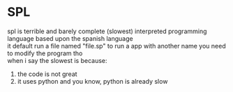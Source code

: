 # SPL
spl is terrible and barely complete (slowest) interpreted programming language based upon the spanish language<br>
it default run a file named "file.sp" to run a app with another name you need to modify the program tho<br>
when i say the slowest is because:<br>
1. the code is not great<br>
2. it uses python and you know, python is already slow<br>
